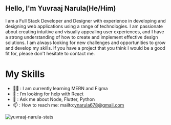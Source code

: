 ## Hello, I'm Yuvraaj Narula(He/Him)

I am a Full Stack Developer and Designer with experience in developing and designing web applications using a range of technologies. I am passionate about creating intuitive and visually appealing user experiences, and I have a strong understanding of how to create and implement effective design solutions. I am always looking for new challenges and opportunities to grow and develop my skills. If you have a project that you think I would be a good fit for, please don't hesitate to contact me.

# My Skills
- 👩‍💻 : I am currently learning MERN and Figma
- 🌱 : I’m looking for help with React
- 💬 : Ask me about Node, Flutter, Python
- 📫 : How to reach me: mailto:ynarula678@gmail.com


<img src="https://api.githubtrends.io/user/svg/yuvraajnarula/repos?time_range=one_year&theme=dark" alt="yuvraaj-narula-stats" />
